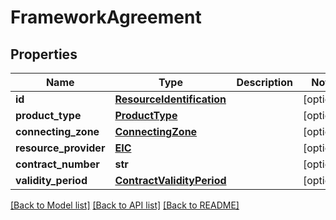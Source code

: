 # FrameworkAgreement

## Properties
Name | Type | Description | Notes
------------ | ------------- | ------------- | -------------
**id** | [**ResourceIdentification**](ResourceIdentification.md) |  | [optional] 
**product_type** | [**ProductType**](ProductType.md) |  | [optional] 
**connecting_zone** | [**ConnectingZone**](ConnectingZone.md) |  | [optional] 
**resource_provider** | [**EIC**](EIC.md) |  | [optional] 
**contract_number** | **str** |  | [optional] 
**validity_period** | [**ContractValidityPeriod**](ContractValidityPeriod.md) |  | [optional] 

[[Back to Model list]](../README.md#documentation-for-models) [[Back to API list]](../README.md#documentation-for-api-endpoints) [[Back to README]](../README.md)

